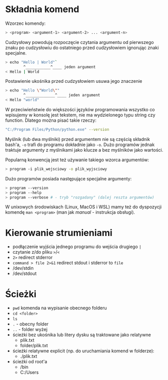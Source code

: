 # Składnia komend

Wzorzec komendy:

```bash
> <program> <argument-1> <argument-2> ... <argument-n>
```

Cudzysłowy powodują rozpoczęcie czytania argumentu od pierwszego znaku po cudzysłowiu do ostatniego przed cudzysłowiem ignorując znaki specjalne.

```bash
> echo "Hello | World"`
        ^___________^____ jeden argument
< Hello | World
```

Postawienie ukośnika przed cudzysłowiem usuwa jego znaczenie
```bash
> echo "Hello \"World\""
        ^_____________^____ jeden argument
< Hello "world"
```

W przeciwieństwie do większości języków programowania wszystko co wpisujemy w konsolę jest tekstem, nie ma wydzielonego typu string czy function. Dlatego można pisać takie rzeczy:

```bash
"C:/Program Files/Python/python.exe" --version
```

Myślnik (lub dwa myślniki) przed argumentem nie są częścią składnik bash'a, `-o` trafi do programu dokładnie jako `-o`. Dużo programów jednak traktuje argumenty z myślnikami jako klucze a bez myślników jako wartości. 

Popularną konwencją jest też używanie takiego wzorca argumentów:
```bash
> program -i plik_wejsciowy -o plik_wyjsciowy
```

Dużo programów posiada następujące specjalne argumenty:

```bash
> program --version
> program --help
> program --verbose # - tryb "rozgadany" (dalej reszta argumentów) 
```

W unixowych środowiskach (Linux, MacOS i WSL) mamy też do dyspozycji komendę `man <program>` (man jak *manual* - instrukcja obsługi).

# Kierowanie strumieniami

- podłączenie wyjścia jednego programu do wejścia drugiego `|`
- czytanie z/do pliku `>`/`<`
- `2>` redirect stderror
- `command > file 2>&1` redirect stdout i stderror to `file`
- /dev/stdin 
- /dev/stdout

# Ścieżki
- `pwd` komenda na wypisanie obecnego folderu
- `cd <folder>`
- `ls`
- `.` - obecny folder
- `..` - folder wyżej
- ścieżki bez ukośnika lub litery dysku są traktowane jako relatywne
  - plik.txt
  - folder/plik.txt
- ścieżki relatywne explicit (np. do uruchamiania komend w folderze):
  - ./plik.txt
- ścieżki od root'a
  - /bin
  - C:/Users